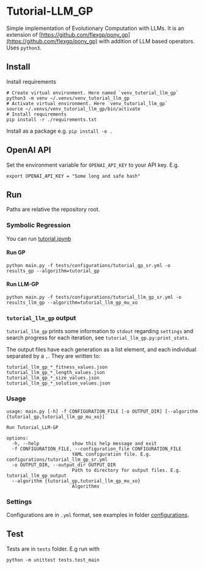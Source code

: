 # Tutorial-LLM_GP

Simple implementation of Evolutionary Computation with LLMs. It is an extension of [https://github.com/flexgp/pony_gp](https://github.com/flexgp/pony_gp) with addition of LLM based operators. Uses `python3`. 

## Install

Install requirements
```
# Create virtual environment. Here named `venv_tutorial_llm_gp`
python3 -m venv ~/.venvs/venv_tutorial_llm_gp
# Activate virtual environment. Here `venv_tutorial_llm_gp`
source ~/.venvs/venv_tutorial_llm_gp/bin/activate
# Install requirements
pip install -r ./requirements.txt
```

Install as a package e.g. `pip install -e .`

## OpenAI API

Set the environment variable for `OPENAI_API_KEY` to your API key. E.g.
```
export OPENAI_API_KEY = "Some long and safe hash"
```
## Run

Paths are relative the repository root.

### Symbolic Regression

You can run [tutorial.ipynb](tutorial.ipynb)

#### Run GP

 ```
 python main.py -f tests/configurations/tutorial_gp_sr.yml -o results_gp --algorithm=tutorial_gp
 ```

#### Run LLM-GP

 ```
 python main.py -f tests/configurations/tutorial_llm_gp_sr.yml -o results_llm_gp --algorithm=tutorial_llm_gp_mu_xo
 ```

### `tutorial_llm_gp` output

`tutorial_llm_gp` prints some information to `stdout` regarding `settings` and
search progress for each iteration, see `tutorial_llm_gp.py:print_stats`. 

The output files have each generation as a list element, and each individual separated by a `,`. They are written to:
```
tutorial_llm_gp_*_fitness_values.json
tutorial_llm_gp_*_length_values.json
tutorial_llm_gp_*_size_values.json
tutorial_llm_gp_*_solution_values.json
```

### Usage

```
usage: main.py [-h] -f CONFIGURATION_FILE [-o OUTPUT_DIR] [--algorithm {tutorial_gp,tutorial_llm_gp_mu_xo}]

Run Tutorial_LLM-GP

options:
  -h, --help            show this help message and exit
  -f CONFIGURATION_FILE, --configuration_file CONFIGURATION_FILE
                        YAML configuration file. E.g. configurations/tutorial_llm_gp_sr.yml
  -o OUTPUT_DIR, --output_dir OUTPUT_DIR
                        Path to directory for output files. E.g. tutorial_llm_gp_output
  --algorithm {tutorial_gp,tutorial_llm_gp_mu_xo}
                        Algorithms
```

### Settings

Configurations are in `.yml` format, see examples in folder [configurations](tests/configurations).

## Test

Tests are in `tests` folder. E.g run with
```
python -m unittest tests.test_main
```